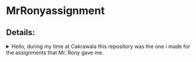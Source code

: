 # MrRonyassignment

## Details:

<details><summary>Hello, during my time at Cakrawala this repository was the one i made for the assignments that Mr. Rony gave me.</summary><p>

## Details on the first Assignment: (Due: 08 March, 2025)

### All is to write 5 distinc codes, seen in this section:
##### Write a code to find the area of a rectangle:
- input: Length = 5 , Width = 3
- output: Area = 15
##### Find the Diameter, Circumfrence, and Area of a circle:
- input: Radius = 5
- output: Diameter = 10 , Circumfrence = 31.4159 , Area = 78.539
##### Find the angles of a triangle if two were given:
- input: a = 80 , b = 65
- output: 35
##### Get the difference in time between two interval of dates in the form of days: (DD/MM/YYYY)
- input: date1 = 01-01-2025 , date2 = 03-01-2025
- output: 2
##### Only recognizes the initials within a string:
- input: John Doe
- output: JD
